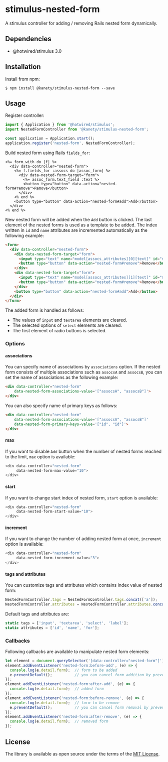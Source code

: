 # stimulus-nested-form

A stimulus controller for adding / removing Rails nested form dynamically.

## Dependencies

* @hotwired/stimulus 3.0

## Installation

Install from npm:

    $ npm install @kanety/stimulus-nested-form --save

## Usage

Register controller:

```javascript
import { Application } from '@hotwired/stimulus';
import NestedFormController from '@kanety/stimulus-nested-form';

const application = Application.start();
application.register('nested-form', NestedFormController);
```

Build nested form using Rails `fields_for`:

```erb
<%= form_with do |f| %>
  <div data-controller="nested-form">
    <%= f.fields_for :assocs do |assoc_form| %>
      <div data-nested-form-target="form">
        <%= assoc_form.text_field :text %>
        <button type="button" data-action="nested-form#remove">Remove</button>
      </div>
    <% end %>
    <button type="button" data-action="nested-form#add">Add</button>
  </div>
<% end %>
```

New nested form will be added when the `Add` button is clicked.
The last element of the nested forms is used as a template to be added.
The index written in `id` and `name` attributes are incremented automatically as the following example:

```html
<form>
  <div data-controller="nested-form">
    <div data-nested-form-target="form">
      <input type="text" name="model[assocs_attributes][0][text]" id="model_assocs_attributes_0_text">
      <button type="button" data-action="nested-form#remove">Remove</button>
    </div>
    <div data-nested-form-target="form">
      <input type="text" name="model[assocs_attributes][1][text]" id="model_assocs_attributes_1_text">
      <button type="button" data-action="nested-form#remove">Remove</button>
    </div>
    <button type="button" data-action="nested-form#add">Add</button>
  </div>
</form>
```

The added form is handled as follows:

* The values of `input` and `textarea` elements are cleared.
* The selected options of `select` elements are cleared.
* The first element of radio buttons is selected.

### Options

#### associations

You can specify name of associations by `associations` option.
If the nested form consists of multiple associations such as `assocsA` and `assocsB`,
you can set the name of associations as the following example:

```html
<div data-controller="nested-form"
    data-nested-form-associations-value='["assocsA", "assocsB"]'>
</div>
```

You can also specify name of primary keys as follows:

```html
<div data-controller="nested-form"
    data-nested-form-associations-value='["assocsA", "assocsB"]'
    data-nested-form-primary-keys-value='["id", "id"]'>
</div>
```

#### max

If you want to disable `Add` button when the number of nested forms reached to the limit,
`max` option is available:

```javascript
<div data-controller="nested-form"
     data-nested-form-max-value="10">
</div>
```

#### start

If you want to change start index of nested form, `start` option is available:

```javascript
<div data-controller="nested-form"
     data-nested-form-start-value="10">
</div>
```

#### increment

If you want to change the number of adding nested form at once, `increment` option is available:

```javascript
<div data-controller="nested-form"
     data-nested-form-increment-value="3">
</div>
```

#### tags and attributes

You can customize tags and attributes which contains index value of nested form:

```javascript
NestedFormController.tags = NestedFormController.tags.concat(['a']);
NestedFormController.attributes = NestedFormController.attributes.concat(['onclick']);
```

Default tags and attributes are:

```javascript
static tags = ['input', 'textarea', 'select', 'label'];
static attributes = ['id', 'name', 'for'];
```

### Callbacks

Following callbacks are available to manipulate nested form elements:

```javascript
let element = document.querySelector('[data-controller="nested-form"]')
element.addEventListener('nested-form:before-add', (e) => {
  console.log(e.detail.form);  // form to be added
  e.preventDefault();          // you can cancel form addition by preventDefault
});
element.addEventListener('nested-form:after-add', (e) => {
  console.log(e.detail.form);  // added form
});
element.addEventListener('nested-form:before-remove', (e) => {
  console.log(e.detail.form);  // form to be remove
  e.preventDefault();          // you can cancel form removal by preventDefault
});
element.addEventListener('nested-form:after-remove', (e) => {
  console.log(e.detail.form);  // removed form
});
```

## License

The library is available as open source under the terms of the [MIT License](http://opensource.org/licenses/MIT).

